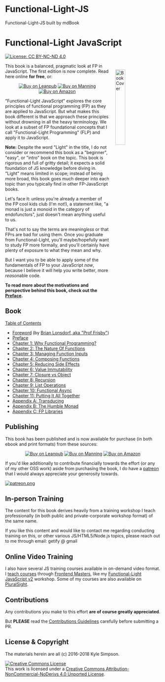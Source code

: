 # Functional-Light-JS

Functional-Light-JS built by mdBook

# Functional-Light JavaScript

[![License: CC BY-NC-ND 4.0](https://img.shields.io/badge/License-CC%20BY--NC--ND%204.0-blue.svg)](http://creativecommons.org/licenses/by-nc-nd/4.0/)

<a href="http://fljsbook.com"><img src="manuscript/images/marketing/front-cover-small.png" width="25%" align="right" hspace="20" vspace="20" title="Functional-Light JavaScript" alt="Book Cover"></a>

This book is a balanced, pragmatic look at FP in JavaScript. The first edition
is now complete. Read here online **for free**, or:

<p align="center">
    <a href="http://fljsbook.com"><img src="https://img.shields.io/badge/Buy-Leanpub-yellow.svg" title="Buy on Leanpub" alt="Buy on Leanpub"></a> <a href="http://manning.fljsbook.com"><img src="https://img.shields.io/badge/Buy-Manning-yellow.svg" title="Buy on Manning" alt="Buy on Manning"></a> <a href="http://amazon.fljsbook.com"><img src="https://img.shields.io/badge/Buy-Amazon-yellow.svg" title="Buy on Amazon" alt="Buy on Amazon"></a>
</p>

"Functional-Light JavaScript" explores the core principles of functional
programming (FP) as they are applied to JavaScript. But what makes this book
different is that we approach these principles without drowning in all the heavy
terminology. We look at a subset of FP foundational concepts that I call
"Functional-Light Programming" (FLP) and apply it to JavaScript.

**Note:** Despite the word "Light" in the title, I do not consider or recommend
this book as a "beginner", "easy", or "intro" book on the topic. This book is
rigorous and full of gritty detail; it expects a solid foundation of JS
knowledge before diving in. "Light" means limited in scope; instead of being
more broad, this book goes much deeper into each topic than you typically find
in other FP-JavaScript books.

Let's face it: unless you're already a member of the FP cool kids club (I'm
not!), a statement like, "a monad is just a monoid in the category of
endofunctors", just doesn't mean anything useful to us.

That's not to say the terms are meaning*less* or that FPrs are bad for using
them. Once you graduate from Functional-Light, you'll maybe/hopefully want to
study FP more formally, and you'll certainly have plenty of exposure to what
they mean and why.

But I want you to be able to apply some of the fundamentals of FP to your
JavaScript _now_, because I believe it will help you write better, more
*reason*able code.

**To read more about the motivations and perspective behind this book, check out
the [Preface](manuscript/preface.md).**

## Book

[Table of Contents](manuscript/README.md/#table-of-contents)

- [Foreword](manuscript/foreword.md/#foreword) (by
  [Brian Lonsdorf, aka "Prof Frisby"](https://twitter.com/DrBoolean))
- [Preface](manuscript/preface.md/#preface)
- [Chapter 1: Why Functional Programming?](manuscript/chapter_1.md/#chapter-1-why-functional-programming)
- [Chapter 2: The Nature Of Functions](manuscript/chapter_2.md/#chapter-2-the-nature-of-functions)
- [Chapter 3: Managing Function Inputs](manuscript/chapter_3.md/#chapter-3-managing-function-inputs)
- [Chapter 4: Composing Functions](manuscript/chapter_4.md/#chapter-4-composing-functions)
- [Chapter 5: Reducing Side Effects](manuscript/chapter_5.md/#chapter-5-reducing-side-effects)
- [Chapter 6: Value Immutability](manuscript/chapter_6.md/#chapter-6-value-immutability)
- [Chapter 7: Closure vs Object](manuscript/chapter_7.md/#chapter-7-closure-vs-object)
- [Chapter 8: Recursion](manuscript/chapter_8.md/#chapter-8-recursion)
- [Chapter 9: List Operations](manuscript/chapter_9.md/#chapter-9-list-operations)
- [Chapter 10: Functional Async](manuscript/chapter_10.md/#chapter-10-functional-async)
- [Chapter 11: Putting It All Together](manuscript/chapter_11.md/#chapter-11-putting-it-all-together)
- [Appendix A: Transducing](manuscript/apA.md/#appendix-a-transducing)
- [Appendix B: The Humble Monad](manuscript/apB.md/#appendix-b-the-humble-monad)
- [Appendix C: FP Libraries](manuscript/apC.md/#appendix-c-fp-libraries)

## Publishing

This book has been published and is now available for purchase (in both ebook
and print formats) from these sources:

<p align="center">
    <a href="http://fljsbook.com"><img src="https://img.shields.io/badge/Buy-Leanpub-yellow.svg" title="Buy on Leanpub" alt="Buy on Leanpub"></a> <a href="http://manning.fljsbook.com"><img src="https://img.shields.io/badge/Buy-Manning-yellow.svg" title="Buy on Manning" alt="Buy on Manning"></a> <a href="http://amazon.fljsbook.com"><img src="https://img.shields.io/badge/Buy-Amazon-yellow.svg" title="Buy on Amazon" alt="Buy on Amazon"></a>
</p>

If you'd like additionally to contribute financially towards the effort (or any
of my other OSS work) aside from purchasing the book, I do have a
[patreon](https://www.patreon.com/getify) that I would always appreciate your
generosity towards.

<a href="https://www.patreon.com/getify">[![patreon.png](https://c5.patreon.com/external/logo/become_a_patron_button.png)](https://www.patreon.com/getify)</a>

## In-person Training

The content for this book derives heavily from a training workshop I teach
professionally (in both public and private-corporate workshop format) of the
same name.

If you like this content and would like to contact me regarding conducting
training on this, or other various JS/HTML5/Node.js topics, please reach out to
me through email: getify @ gmail

## Online Video Training

I also have several JS training courses available in on-demand video format. I
[teach courses](https://FrontendMasters.com/teachers/kyle-simpson) through
[Frontend Masters](https://FrontendMasters.com), like my
[Functional-Light JavaScript v2](https://frontendmasters.com/courses/functional-javascript-v2/)
workshop. Some of my courses are also available on
[PluralSight](https://www.pluralsight.com/search?q=kyle%20simpson&categories=all).

## Contributions

Any contributions you make to this effort **are of course greatly appreciated**.

But **PLEASE** read the [Contributions Guidelines](CONTRIBUTING.md) carefully
before submitting a PR.

## License & Copyright

The materials herein are all (c) 2016-2018 Kyle Simpson.

<a rel="license" href="http://creativecommons.org/licenses/by-nc-nd/4.0/"><img alt="Creative Commons License" style="border-width:0" src="https://i.creativecommons.org/l/by-nc-nd/4.0/88x31.png" /></a><br />This
work is licensed under a
<a rel="license" href="http://creativecommons.org/licenses/by-nc-nd/4.0/">Creative
Commons Attribution-NonCommercial-NoDerivs 4.0 Unported License</a>.
